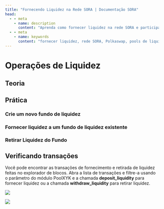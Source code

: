 ```yaml
---
title: "Fornecendo Liquidez na Rede SORA | Documentação SORA"
head:
  - - meta
    - name: description
      content: "Aprenda como fornecer liquidez na rede SORA e participar dos pools de liquidez Polkaswap. Descubra os benefícios do fornecimento de liquidez, o processo de adição de liquidez aos pools e como ganhar recompensas por suas contribuições ao ecossistema SORA."
  - - meta
    - name: keywords
      content: "fornecer liquidez, rede SORA, Polkaswap, pools de liquidez, adicionar liquidez, recompensas de liquidez"
---
```


# Operações de Liquidez

## Teoria

<!-- @include: /snippets/provide-liquidity-theory.md -->

## Prática

### Crie um novo fundo de liquidez

<!-- @include: /snippets/provide-liquidity-to-xyk-pools-new-liquidity-pool-polkaswap.md -->

### Fornecer liquidez a um fundo de liquidez existente

<!-- @include: /snippets/provide-liquidity-to-xyk-pools-provide-to-existente-liquidity-pool-polkaswap.md -->

### Retirar Liquidez do Fundo

<!-- @include: /snippets/remove-from-liquidity-pool-polkaswap.md -->

## Verificando transações

Você pode encontrar as transações de fornecimento e retirada de liquidez feitas no explorador de blocos. Abra a lista de transações e filtre-a usando o parâmetro do módulo PoolXYK e a chamada **deposit_liquidity** para fornecer liquidez ou a chamada **withdraw_liquidity** para retirar liquidez.

![](.gitbook/assets/provide-liquidity-check-transactions-1.png)

![](.gitbook/assets/provide-liquidity-check-transactions-2.png)